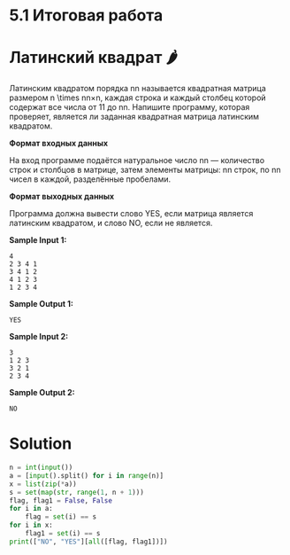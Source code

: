# 5.1 Итоговая работа

# Латинский квадрат 🌶️

Латинским квадратом порядка nn называется квадратная матрица размером n \times nn×n, каждая строка и каждый столбец
которой содержат все числа от 11 до nn. Напишите программу, которая проверяет, является ли заданная квадратная матрица
латинским квадратом.

**Формат входных данных**

На вход программе подаётся натуральное число nn — количество строк и столбцов в матрице, затем элементы матрицы: nn
строк, по nn чисел в каждой, разделённые пробелами.

**Формат выходных данных**

Программа должна вывести слово YES, если матрица является латинским квадратом, и слово NO, если не является.

**Sample Input 1:**

```
4
2 3 4 1
3 4 1 2
4 1 2 3
1 2 3 4
```

**Sample Output 1:**

```
YES
```

**Sample Input 2:**

```
3
1 2 3
3 2 1
2 3 4
```

**Sample Output 2:**

```
NO
```

# Solution

```python
n = int(input())
a = [input().split() for i in range(n)]
x = list(zip(*a))
s = set(map(str, range(1, n + 1)))
flag, flag1 = False, False
for i in a:
    flag = set(i) == s
for i in x:
    flag1 = set(i) == s
print(["NO", "YES"][all([flag, flag1])])
```
